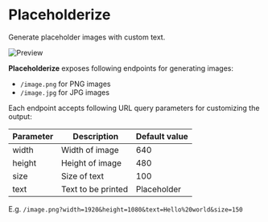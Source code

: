 # Placeholderize
Generate placeholder images with custom text.

![Preview](https://user-images.githubusercontent.com/2776729/34992240-2a8889be-fad5-11e7-8008-fbaae27ccec0.gif)

**Placeholderize** exposes following endpoints for generating images:
 - `/image.png` for PNG images
 - `/image.jpg` for JPG images

Each endpoint accepts following URL query parameters for customizing the output:

Parameter |  Description | Default value
------|--------------|--------
width|Width of image|640
height|Height of image|480
size|Size of text|100
text|Text to be printed|Placeholder

E.g. `/image.png?width=1920&height=1080&text=Hello%20world&size=150`
